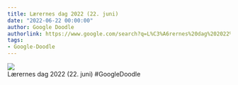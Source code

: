 ```yaml
---
title: Lærernes dag 2022 (22. juni)
date: "2022-06-22 00:00:00"
author: Google Doodle
authorlink: https://www.google.com/search?q=L%C3%A6rernes%20dag%202022%20(22.%20juni)
tags:
- Google-Doodle
---
```

<img src="https://www.google.com/logos/doodles/2022/teachers-day-2022-june-22-6753651837109448-law.gif" referrerpolicy="no-referrer"><br>Lærernes dag 2022 (22. juni) #GoogleDoodle